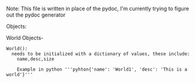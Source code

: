 Note: This file is written in place of the pydoc, I'm currently trying to figure out the pydoc generator

Objects:
  
  World Objects-
    
    World():
      needs to be initialized with a dictionary of values, these include:
        name,desc,size
        
        Example in python '''pyhton{'name': 'World1', 'desc': 'This is a world'}'''
